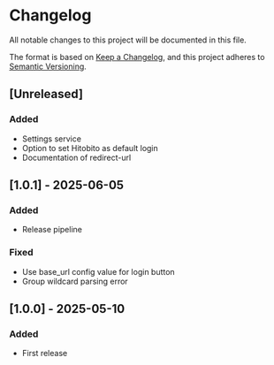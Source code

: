 # Changelog

All notable changes to this project will be documented in this file.

The format is based on [Keep a Changelog](https://keepachangelog.com/en/1.1.0/),
and this project adheres to [Semantic Versioning](https://semver.org/spec/v2.0.0.html).

## [Unreleased]

### Added

- Settings service
- Option to set Hitobito as default login
- Documentation of redirect-url

## [1.0.1] - 2025-06-05

### Added

- Release pipeline

### Fixed

- Use base_url config value for login button
- Group wildcard parsing error

## [1.0.0] - 2025-05-10

### Added

- First release
